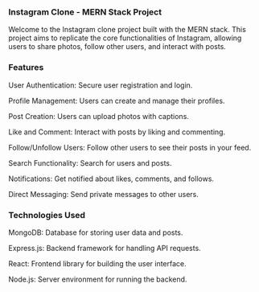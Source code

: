 ### Instagram Clone - MERN Stack Project
Welcome to the Instagram clone project built with the MERN stack. This project aims to replicate the core functionalities of Instagram, allowing users to share photos, follow other users, and interact with posts.

### Features
User Authentication: Secure user registration and login.

Profile Management: Users can create and manage their profiles.

Post Creation: Users can upload photos with captions.

Like and Comment: Interact with posts by liking and commenting.

Follow/Unfollow Users: Follow other users to see their posts in your feed.

Search Functionality: Search for users and posts.

Notifications: Get notified about likes, comments, and follows.

Direct Messaging: Send private messages to other users.

### Technologies Used

MongoDB: Database for storing user data and posts. 

Express.js: Backend framework for handling API requests.

React: Frontend library for building the user interface.

Node.js: Server environment for running the backend.
